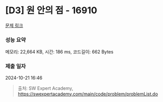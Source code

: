 # [D3] 원 안의 점 - 16910 

[문제 링크](https://swexpertacademy.com/main/code/problem/problemDetail.do?contestProbId=AYcllbDqUVgDFASR) 

### 성능 요약

메모리: 22,664 KB, 시간: 186 ms, 코드길이: 662 Bytes

### 제출 일자

2024-10-21 16:46



> 출처: SW Expert Academy, https://swexpertacademy.com/main/code/problem/problemList.do